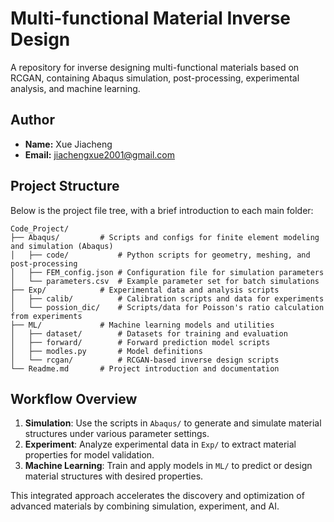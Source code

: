 # Multi-functional Material Inverse Design

A repository for inverse designing multi-functional materials based on RCGAN, containing Abaqus simulation, post-processing, experimental analysis, and machine learning.

## Author

- **Name:** Xue Jiacheng  
- **Email:** jiachengxue2001@gmail.com

## Project Structure

Below is the project file tree, with a brief introduction to each main folder:

```
Code_Project/
├── Abaqus/         # Scripts and configs for finite element modeling and simulation (Abaqus)
│   ├── code/           # Python scripts for geometry, meshing, and post-processing
│   ├── FEM_config.json # Configuration file for simulation parameters
│   └── parameters.csv  # Example parameter set for batch simulations
├── Exp/            # Experimental data and analysis scripts
│   ├── calib/          # Calibration scripts and data for experiments
│   └── possion_dic/    # Scripts/data for Poisson's ratio calculation from experiments
├── ML/             # Machine learning models and utilities
│   ├── dataset/        # Datasets for training and evaluation
│   ├── forward/        # Forward prediction model scripts
│   ├── modles.py       # Model definitions
│   └── rcgan/          # RCGAN-based inverse design scripts
└── Readme.md       # Project introduction and documentation
```

## Workflow Overview

1. **Simulation**: Use the scripts in `Abaqus/` to generate and simulate material structures under various parameter settings.
2. **Experiment**: Analyze experimental data in `Exp/` to extract material properties for model validation.
3. **Machine Learning**: Train and apply models in `ML/` to predict or design material structures with desired properties.

This integrated approach accelerates the discovery and optimization of advanced materials by combining simulation, experiment, and AI.
